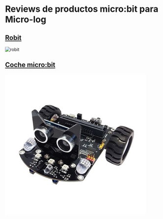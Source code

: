 # Reviews de productos micro:bit para Micro-log

## [Robit](./robit.md) 

![robit](https://i.imgur.com/sVvkB7S.jpg)



## [Coche micro:bit](car.md)

![coche-microbit.jpg](./images/coche-microbit.jpg)
